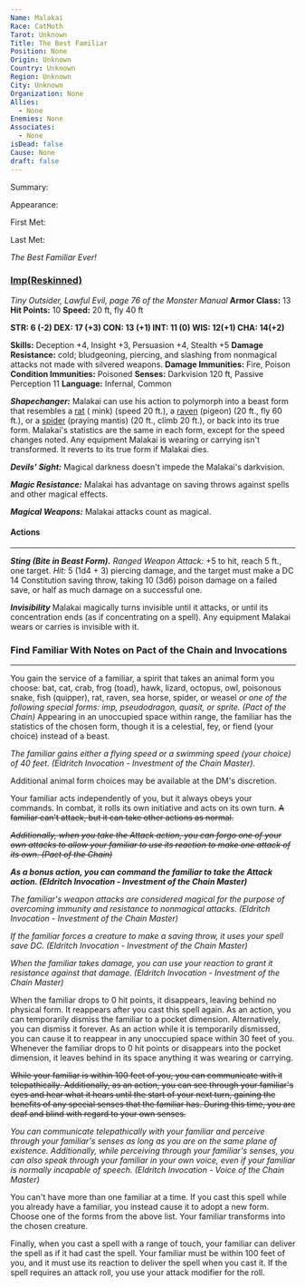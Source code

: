 ```yaml
---
Name: Malakai
Race: CatMoth
Tarot: Unknown
Title: The Best Familiar
Position: None
Origin: Unknown
Country: Unknown
Region: Unknown
City: Unknown
Organization: None
Allies:
  - None
Enemies: None
Associates:
  - None
isDead: false
Cause: None
draft: false
---
```

Summary: 

Appearance: 

First Met: 

Last Met: 

*The Best Familiar Ever!*
### [Imp(Reskinned)](https://5e.tools/bestiary.html#imp_mm)
*Tiny Outsider, Lawful Evil, page 76 of the Monster Manual*
**Armor Class:** 13
**Hit Points:** 10
**Speed:** 20 ft, fly 40 ft

**STR: 6 (-2)     DEX: 17 (+3)     CON: 13 (+1)      INT: 11 (0)     WIS: 12(+1)     CHA: 14(+2)**

**Skills:** Deception +4, Insight +3, Persuasion +4, Stealth +5
**Damage Resistance:** cold; bludgeoning, piercing, and slashing from nonmagical attacks not made with silvered weapons.
**Damage Immunities:** Fire, Poison
**Condition Immunities:** Poisoned
**Senses:** Darkvision 120 ft, Passive Perception 11
**Language:** Infernal, Common

***Shapechanger:*** Malakai can use his action to polymorph into a beast form that resembles a [rat](https://5e.tools/bestiary.html#rat_mm) (
mink) (speed 20 ft.), a [raven](https://5e.tools/bestiary.html#raven_mm) (pigeon) (20 ft., fly 60 ft.), or a [spider](https://5e.tools/bestiary.html#spider_mm) (praying mantis) (20 ft., climb 20 ft.), or back into its true form. Malakai's statistics are the same in each form, except for the speed changes noted. Any equipment Malakai is wearing or carrying isn't transformed. It reverts to its true form if Malakai dies.

***Devils' Sight:*** Magical darkness doesn't impede the Malakai's darkvision.

***Magic Resistance:*** Malakai has advantage on saving throws against spells and other magical effects.

***Magical Weapons:*** Malakai attacks count as magical.

#### Actions
-----
***Sting (Bite in Beast Form).***
*Ranged Weapon Attack:* +5 to hit, reach 5 ft., one target. _Hit:_ 5 (1d4 + 3) piercing damage, and the target must make a DC 14 Constitution saving throw, taking 10 (3d6) poison damage on a failed save, or half as much damage on a successful one.

***Invisibility*** 
Malakai magically turns invisible until it attacks, or until its concentration ends (as if concentrating on a spell). Any equipment Malakai wears or carries is invisible with it.

### Find Familiar With Notes on Pact of the Chain and Invocations
----
You gain the service of a familiar, a spirit that takes an animal form you choose: bat, cat, crab, frog (toad), hawk, lizard, octopus, owl, poisonous snake, fish (quipper), rat, raven, sea horse, spider, or weasel *or one of the following special forms: imp, pseudodragon, quasit, or sprite. (Pact of the Chain)* Appearing in an unoccupied space within range, the familiar has the statistics of the chosen form, though it is a celestial, fey, or fiend (your choice) instead of a beast. 

*The familiar gains either a flying speed or a swimming speed (your choice) of 40 feet. (Eldritch Invocation - Investment of the Chain Master).*

Additional animal form choices may be available at the DM's discretion.

Your familiar acts independently of you, but it always obeys your commands. In combat, it rolls its own initiative and acts on its own turn. ~~A familiar can't attack, but it can take other actions as normal.~~  

~~*Additionally, when you take the Attack action, you can forgo one of your own attacks to allow your familiar to use its reaction to make one attack of its own. (Pact of the Chain)*~~ 

***As a bonus action, you can command the familiar to take the Attack action. (Eldritch Invocation - Investment of the Chain Master)***

*The familiar's weapon attacks are considered magical for the purpose of overcoming immunity and resistance to nonmagical attacks. (Eldritch Invocation - Investment of the Chain Master)*

*If the familiar forces a creature to make a saving throw, it uses your spell save DC. (Eldritch Invocation - Investment of the Chain Master)*

*When the familiar takes damage, you can use your reaction to grant it resistance against that damage. (Eldritch Invocation - Investment of the Chain Master)*

When the familiar drops to 0 hit points, it disappears, leaving behind no physical form. It reappears after you cast this spell again. As an action, you can temporarily dismiss the familiar to a pocket dimension. Alternatively, you can dismiss it forever. As an action while it is temporarily dismissed, you can cause it to reappear in any unoccupied space within 30 feet of you. Whenever the familiar drops to 0 hit points or disappears into the pocket dimension, it leaves behind in its space anything it was wearing or carrying.

~~While your familiar is within 100 feet of you, you can communicate with it telepathically. Additionally, as an action, you can see through your familiar's eyes and hear what it hears until the start of your next turn, gaining the benefits of any special senses that the familiar has. During this time, you are deaf and blind with regard to your own senses.~~ 

*You can communicate telepathically with your familiar and perceive through your familiar's senses as long as you are on the same plane of existence. Additionally, while perceiving through your familiar's senses, you can also speak through your familiar in your own voice, even if your familiar is normally incapable of speech. (Eldritch Invocation - Voice of the Chain Master)*

You can't have more than one familiar at a time. If you cast this spell while you already have a familiar, you instead cause it to adopt a new form. Choose one of the forms from the above list. Your familiar transforms into the chosen creature.

Finally, when you cast a spell with a range of touch, your familiar can deliver the spell as if it had cast the spell. Your familiar must be within 100 feet of you, and it must use its reaction to deliver the spell when you cast it. If the spell requires an attack roll, you use your attack modifier for the roll.